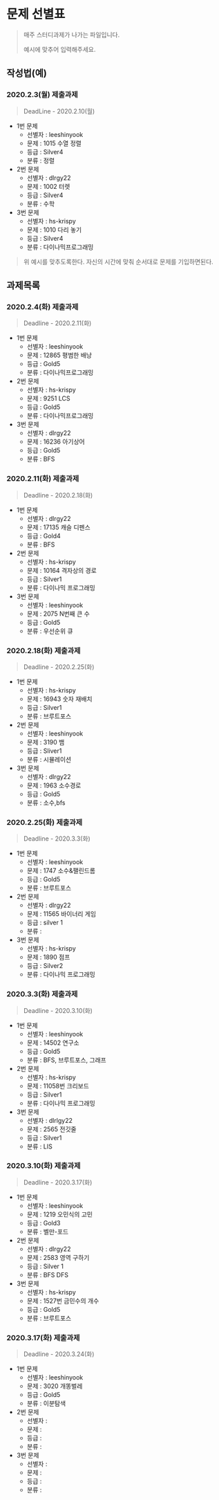 # 문제 선별표

> 매주 스터디과제가 나가는 파일입니다.
>
> 예시에 맞추어 입력해주세요.

## 작성법(예)

### 2020.2.3(월) 제출과제

>  DeadLine - 2020.2.10(월)

- 1번 문제
  - 선별자 : leeshinyook
  - 문제 : 1015 수열 정렬 
  - 등급 : Silver4
  - 분류 : 정렬
- 2번 문제
  - 선별자 : dlrgy22
  - 문제 : 1002 터렛  
  - 등급 : Silver4
  - 분류 : 수학 
- 3번 문제
  - 선별자 : hs-krispy
  - 문제 : 1010 다리 놓기 
  - 등급 : Silver4
  - 분류 : 다이나믹프로그래밍



> 위 예시를 맞추도록한다. 자신의 시간에 맞춰 순서대로 문제를 기입하면된다.



## 과제목록

### 2020.2.4(화) 제출과제

> Deadline - 2020.2.11(화)

- 1번 문제
  - 선별자 : leeshinyook
  - 문제 : 12865 평범한 배낭
  - 등급 :  Gold5
  - 분류 : 다이나믹프로그래밍
- 2번 문제
  - 선별자 : hs-krispy
  - 문제 :  9251 LCS
  - 등급 : Gold5
  - 분류 : 다이나믹프로그래밍
- 3번 문제
  - 선별자 : dlrgy22
  - 문제 : 16236 아기상어
  - 등급 : Gold5
  - 분류 : BFS


### 2020.2.11(화) 제출과제

> Deadline - 2020.2.18(화)

- 1번 문제
  - 선별자 : dlrgy22
  - 문제 : 17135 캐슬 디펜스
  - 등급 : Gold4
  - 분류 : BFS
- 2번 문제
  - 선별자 : hs-krispy
  - 문제 : 10164 격자상의 경로
  - 등급 : Silver1
  - 분류 : 다이나믹 프로그래밍
- 3번 문제
  - 선별자 : leeshinyook
  - 문제 : 2075 N번째 큰 수
  - 등급 : Gold5
  - 분류 : 우선순위 큐


### 2020.2.18(화) 제출과제

> Deadline - 2020.2.25(화)

- 1번 문제
  - 선별자 : hs-krispy
  - 문제 : 16943 숫자 재배치
  - 등급 : Silver1
  - 분류 : 브루트포스
- 2번 문제
  - 선별자 : leeshinyook
  - 문제 : 3190 뱀
  - 등급 : Sliver1
  - 분류 : 시뮬레이션
- 3번 문제
  - 선별자 : dlrgy22
  - 문제 : 1963 소수경로
  - 등급 : Gold5
  - 분류 : 소수,bfs


### 2020.2.25(화) 제출과제

> Deadline - 2020.3.3(화)

- 1번 문제
  - 선별자 : leeshinyook
  - 문제 : 1747 소수&팰린드롬
  - 등급 : Gold5
  - 분류 : 브루트포스
- 2번 문제
  - 선별자 : dlrgy22
  - 문제 : 11565 바이너리 게임
  - 등급 : silver 1 
  - 분류 : 
- 3번 문제
  - 선별자 : hs-krispy
  - 문제 : 1890 점프
  - 등급 : Silver2
  - 분류 : 다이나믹 프로그래밍


### 2020.3.3(화) 제출과제

> Deadline - 2020.3.10(화)

- 1번 문제
  - 선별자 : leeshinyook
  - 문제 : 14502 연구소
  - 등급 : Gold5
  - 분류 : BFS, 브루트포스, 그래프
- 2번 문제
  - 선별자 : hs-krispy
  - 문제 : 11058번 크리보드
  - 등급 :  Silver1
  - 분류 : 다이나믹 프로그래밍
- 3번 문제
  - 선별자 : dlrlgy22 
  - 문제 :  2565 전깃줄
  - 등급 :  Silver1
  - 분류 : LIS


### 2020.3.10(화) 제출과제

> Deadline - 2020.3.17(화)

- 1번 문제
  - 선별자 : leeshinyook
  - 문제 : 1219 오민식의 고민
  - 등급 : Gold3
  - 분류 : 벨만-포드
- 2번 문제
  - 선별자 : dlrgy22 
  - 문제 :  2583 영역 구하기
  - 등급 :   Silver 1
  - 분류 :  BFS DFS
- 3번 문제
  - 선별자 : hs-krispy
  - 문제 :  1527번 금민수의 개수
  - 등급 :  Gold5
  - 분류 : 브루트포스


### 2020.3.17(화) 제출과제

> Deadline - 2020.3.24(화)

- 1번 문제
  - 선별자 : leeshinyook
  - 문제 : 3020 개똥벌레  
  - 등급 : Gold5
  - 분류 : 이분탐색
- 2번 문제
  - 선별자 :  
  - 문제 :  
  - 등급 :   
  - 분류 :  
- 3번 문제
  - 선별자 : 
  - 문제 :  
  - 등급 :  
  - 분류 : 
